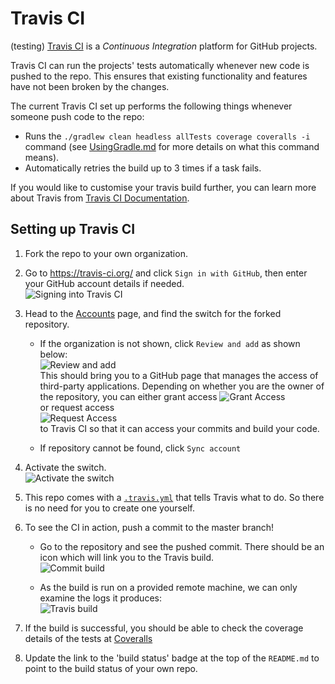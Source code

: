 # Travis CI
(testing)
[Travis CI](https://travis-ci.org/) is a _Continuous Integration_ platform for GitHub projects.

Travis CI can run the projects' tests automatically whenever new code is pushed to the repo.
This ensures that existing functionality and features have not been broken by the changes.

The current Travis CI set up performs the following things whenever someone push code to the repo:
  * Runs the `./gradlew clean headless allTests coverage coveralls -i` command
    (see [UsingGradle.md](UsingGradle.md) for more details on what this command means).
  * Automatically retries the build up to 3 times if a task fails.

If you would like to customise your travis build further, you can learn more about Travis
from [Travis CI Documentation](https://docs.travis-ci.com/).

## Setting up Travis CI

1. Fork the repo to your own organization.
2. Go to https://travis-ci.org/ and click `Sign in with GitHub`, then enter your GitHub account details if needed.<br>
![Signing into Travis CI](images/signing_in.png)

3. Head to the [Accounts](https://travis-ci.org/profile) page, and find the switch for the forked repository.
    * If the organization is not shown, click `Review and add` as shown below: <br>
      ![Review and add](images/review_and_add.png)<br>
      This should bring you to a GitHub page that manages the access of third-party applications.
      Depending on whether you are the owner of the repository, you can either grant access
      ![Grant Access](images/grant_access.png)<br>
      or request access<br>
      ![Request Access](images/request_access.png)<br>
      to Travis CI so that it can access your commits and build your code.
    
    * If repository cannot be found, click `Sync account`
4. Activate the switch.<br>
   ![Activate the switch](images/flick_repository_switch.png)
5. This repo comes with a [`.travis.yml`](.travis.yml) that tells Travis what to do.
   So there is no need for you to create one yourself.
6. To see the CI in action, push a commit to the master branch!  
    * Go to the repository and see the pushed commit. There should be an icon which will link you to the Travis build.<br>
      ![Commit build](images/build_pending.png)

    * As the build is run on a provided remote machine, we can only examine the logs it produces:<br>
      ![Travis build](images/travis_build.png)

7. If the build is successful, you should be able to check the coverage details of the tests
   at [Coveralls](http://coveralls.io/)
8. Update the link to the 'build status' badge at the top of the `README.md` to point to the build status of your
   own repo.

